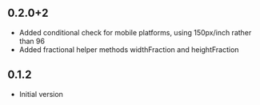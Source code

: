 ## 0.2.0+2

- Added conditional check for mobile platforms, using 150px/inch rather than 96
- Added fractional helper methods widthFraction and heightFraction

## 0.1.2

- Initial version
